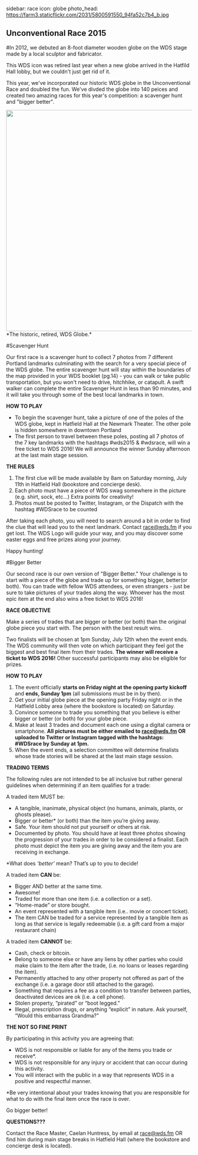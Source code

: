 sidebar: race
icon: globe
photo_head: https://farm3.staticflickr.com/2031/5800591550_94fa52c7b4_b.jpg

## Unconventional Race 2015

#In 2012, we debuted an 8-foot diameter wooden globe on the WDS stage made by a local sculptor and fabricator. 

This WDS icon was retired last year when a new globe arrived in the Hatfild Hall lobby, but we couldn't just get rid of it. 

This year, we've incorporated our historic WDS globe in the Unconventional Race and doubled the fun. We've divded the globe into 140 peices and created two amazing races for this year's competition: a scavenger hunt and "bigger better". 

<img src="http://gdurl.com/BluA" width="600" />
*The historic, retired, WDS Globe.*

<div class="zig-zags_blue"></div>

#Scavenger Hunt

<a name="scavenger-hunt"></a>

Our first race is a scavenger hunt to collect 7 photos from 7 different Portland landmarks culminating with the search for a very special piece of the WDS globe. The entire scavenger hunt will stay within the boundaries of the map provided in your WDS booklet (pg.14) - you can walk or take public transportation, but you won't need to drive, hitchhike, or catapult. A swift walker can complete the entire Scavenger Hunt in less than 90 minutes, and it will take you through some of the best local landmarks in town.

<b>HOW TO PLAY</b>

- To begin the scavenger hunt, take a picture of one of the poles of the WDS globe, kept in Hatfield Hall at the Newmark Theater. The other pole is hidden somewhere in downtown Portland
- The first person to travel between these poles, posting all 7 photos of the 7 key landmarks with the hashtags #wds2015 & #wdsrace, will win a free ticket to WDS 2016! We will announce the winner Sunday afternoon at the last main stage session.

<b>THE RULES</b>

1.  The first clue will be made available by 8am on Saturday morning, July 11th in Hatfield Hall (bookstore and concierge desk). 
2.  Each photo must have a piece of WDS swag somewhere in the picture (e.g. shirt, sock, etc...) Extra points for creativity!
3.  Photos must be posted to Twitter, Instagram, or the Dispatch with the hashtag #WDSrace to be counted

After taking each photo, you will need to search around a bit in order to find the clue that will lead you to the next landmark. Contact <a href="mailto:race@wds.fm" target="_top">race@wds.fm</a> if you get lost. The WDS Logo will guide your way, and you may discover some easter eggs and free prizes along your journey.

Happy hunting!

<div class="zig-zags_blue"></div>

#Bigger Better

<a name="bigger-better"></a>

Our second race is our own version of "Bigger Better." Your challenge is to start with a piece of the globe and trade up for something bigger, better(or both). You can trade with fellow WDS attendees, or even strangers - just be sure to take pictures of your trades along the way. Whoever has the most epic item at the end also wins a free ticket to WDS 2016!

<b>RACE OBJECTIVE</b>

Make a series of trades that are bigger or better (or both) than the original globe piece you start with. The person with the best result wins.

Two finalists will be chosen at 1pm Sunday, July 12th when the event ends. The WDS community will then vote on which participant they feel got the biggest and best final item from their trades. <b>The winner will receive a ticket to WDS 2016!</b> Other successful participants may also be eligible for prizes.

<b>HOW TO PLAY</b>

1. The event officially <b>starts on Friday night at the opening party kickoff</b> and <b>ends, Sunday 1pm</b> (all submissions must be in by then). 
&nbsp;
2. Get your initial globe piece at the opening party Friday night or in the Hatfield Lobby area (where the bookstore is located) on Saturday.
&nbsp;
3. Convince someone to trade you something that you believe is either bigger or better (or both) for your globe piece. 
&nbsp;
4. Make at least 3 trades and document each one using a digital camera or smartphone. <b>All pictures must be either emailed to <a href="mailto:race@wds.fm" target="_top">race@wds.fm</a> OR uploaded to Twitter or Instagram tagged with the hashtags: #WDSrace by Sunday at 1pm.</b>
&nbsp;
5. When the event ends, a selection committee will determine finalists whose trade stories will be shared at the last main stage session.

<b>TRADING TERMS</b> 

The following rules are not intended to be all inclusive but rather general guidelines when determining if an item qualifies for a trade:

A traded item MUST be:
- A tangible, inanimate, physical object (no humans, animals, plants, or ghosts please).
- Bigger or better* (or both) than the item you’re giving away.
- Safe. Your item should not put yourself or others at risk. 
- Documented by photo. You should have at least three photos showing the progression of your trades in order to be considered a finalist. Each photo must depict the item you are giving away and the item you are receiving in exchange. 

*What does <i>‘better’</i> mean? That’s up to you to decide!

A traded item <b>CAN</b> be: 
- Bigger AND better at the same time.
- Awesome!
- Traded for more than one item (i.e. a collection or a set).
- “Home-made” or store bought.
- An event represented with a tangible item (i.e.. movie or concert ticket).
- The item CAN be traded for a service represented by a tangible item as long as that service is legally redeemable (i.e. a gift card from a major restaurant chain)

A traded item <b>CANNOT</b> be:
- Cash, check or bitcoin.
- Belong to someone else or have any liens by other parties who could make claim to the item after the trade, (i.e. no loans or leases regarding the item).
- Permanently attached to any other property not offered as part of the exchange (i.e. a garage door still attached to the garage).
- Something that requires a fee as a condition to transfer between parties, deactivated devices are ok (i.e. a cell phone).
- Stolen property, “pirated” or “boot legged.”
- Illegal, prescription drugs, or anything “explicit” in nature. Ask yourself, “Would this embarrass Grandma?”

<b>THE NOT SO FINE PRINT</b>

By participating in this activity you are agreeing that:
- WDS is not responsible or liable for any of the items you trade or receive*.
- WDS is not responsible for any injury or accident that can occur during this activity. 
- You will interact with the public in a way that represents WDS in a positive and respectful manner.

*Be very intentional about your trades knowing that you are responsible for what to do with the final item once the race is over.

Go bigger better! 

<b>QUESTIONS???</b> 

Contact the Race Master, Caelan Huntress, by email at <a href="mailto:race@wds.fm" target="_top">race@wds.fm</a> OR find him during main stage breaks in Hatfield Hall (where the bookstore and concierge desk is located).

<div class="zig-zags_blue"></div>

